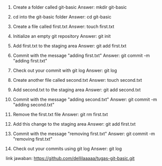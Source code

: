 1. Create a folder called git-basic
Answer: mkdir git-basic

2. cd into the git-basic folder
Answer: cd git-basic

3. Create a file called first.txt
Answer: touch first.txt

4. Initialize an empty git repository
Answer: git init

5. Add first.txt to the staging area
Answer: git add first.txt

6. Commit with the message "adding first.txt"
Answer: git commit -m "adding first.txt"

7. Check out your commit with git log
Answer: git log

8. Create another file called second.txt
Answer: touch second.txt

9. Add second.txt to the staging area
Answer: git add second.txt

10. Commit with the message "adding second.txt"
Answer: git commit -m "adding second.txt"

11. Remove the first.txt file
Answer: git rm first.txt

12. Add this change to the staging area
Answer: git add first.txt

13. Commit with the message "removing first.txt"
Answer: git commit -m "removing first.txt"

14. Check out your commits using git log
Answer: git log


link jawaban: https://github.com/dellilaaaaa/tugas-git-basic.git
